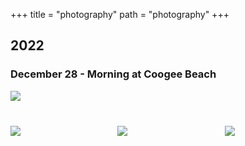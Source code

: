 +++
title = "photography"
path = "photography"
+++


## 2022

### December 28 - Morning at Coogee Beach
<div style="width:100%">
  <a href="/images/posts/20221228_coogee3.jpg" target="_blank">
    <img src="/images/posts/20221228_coogee3.jpg" style="margin-bottom:40px;" />
  </a>
</div>

<div style="display:flex;justify-content:space-between">
  <div style="width:32%;">
    <a href="/images/posts/20221228_coogee1.jpg" target="_blank" />
      <img src="/images/posts/20221228_coogee1.jpg" style="" />
    </a>
  </div>
  <div style="width:32%;">
    <a href="/images/posts/20221228_coogee2.jpg" target="_blank" />
      <img src="/images/posts/20221228_coogee2.jpg" style="" />
    </a>
  </div>
  <div style="width:32%;">
    <a href="/images/posts/20221228_coogee4.jpg" target="_blank" />
      <img src="/images/posts/20221228_coogee4.jpg" style="" />
    </a>
  </div>
</div>
